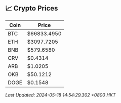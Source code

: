 ## 📈 Crypto Prices

| Coin | Price |
| ---- | ----- |
| BTC | $66833.4950 |
| ETH | $3097.7205 |
| BNB | $579.6580 |
| CRV | $0.4314 |
| ARB | $1.0205 |
| OKB | $50.1212 |
| DOGE | $0.1548 |

_Last Updated: 2024-05-18 14:54:29.302 +0800 HKT_